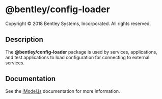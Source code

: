 # @bentley/config-loader

Copyright © 2018 Bentley Systems, Incorporated. All rights reserved.

## Description

The __@bentley/config-loader__ package is used by services, applications, and test applications to load configuration for connecting to external services.

## Documentation

See the [iModel.js](https://www.imodeljs.org) documentation for more information.
